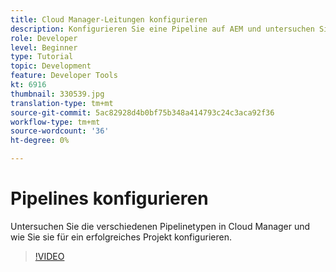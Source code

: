```yaml
---
title: Cloud Manager-Leitungen konfigurieren
description: Konfigurieren Sie eine Pipeline auf AEM und untersuchen Sie die verschiedenen Pipelines.
role: Developer
level: Beginner
type: Tutorial
topic: Development
feature: Developer Tools
kt: 6916
thumbnail: 330539.jpg
translation-type: tm+mt
source-git-commit: 5ac82928d4b0bf75b348a414793c24c3aca92f36
workflow-type: tm+mt
source-wordcount: '36'
ht-degree: 0%

---
```



# Pipelines konfigurieren

Untersuchen Sie die verschiedenen Pipelinetypen in Cloud Manager und wie Sie sie für ein erfolgreiches Projekt konfigurieren.

>[!VIDEO](https://video.tv.adobe.com/v/330539/?quality=12&learn=on)